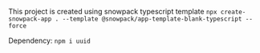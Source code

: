 This project is created using snowpack typescript template
`npx create-snowpack-app . --template @snowpack/app-template-blank-typescript --force`

Dependency:
`npm i uuid`
